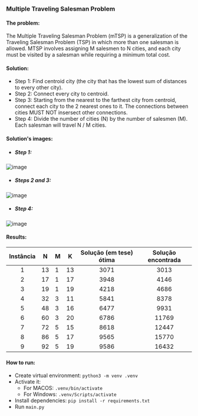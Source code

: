 ### Multiple Traveling Salesman Problem

#### The problem:
The Multiple Traveling Salesman Problem (mTSP) is a generalization of the Traveling Salesman Problem (TSP) in which more than one salesman is allowed. MTSP involves assigning M salesmen to N cities, and each city must be visited by a salesman while requiring a minimum total cost.

#### Solution:
- Step 1: Find centroid city (the city that has the lowest sum of distances to every other city).
- Step 2: Connect every city to centroid.
- Step 3: Starting from the nearest to the farthest city from centroid, connect each city to the 2 nearest ones to it. The connections between cities MUST NOT insersect other connections.
- Step 4: Divide the number of cities (N) by the number of salesmen (M). Each salesman will travel N / M cities.
 
#### Solution's images:
- ##### Step 1:
![image](https://github.com/Marcos-Godinho-Filho/multiple_travelling_salesman_problem/assets/113946578/5a466535-ca9c-424c-9ca9-412feee0ff76)

- ##### Steps 2 and 3:
![image](https://github.com/Marcos-Godinho-Filho/multiple_travelling_salesman_problem/assets/113946578/d89308fc-f16a-40f3-bbc7-75874a6dcc04)

- ##### Step 4:
![image](https://github.com/Marcos-Godinho-Filho/multiple_travelling_salesman_problem/assets/113946578/9aa83763-c35f-4152-aef2-26188757e196)


#### Results:
| Instância         | N | M | K | Solução (em tese) ótima | Solução encontrada |
| :---------------: | - | - | - | :---------------------: | :----------------: |
| 1 | 13 | 1 | 13 | 3071 | 3013 |
| 2 | 17 | 1 | 17 | 3948 | 4146 |
| 3 | 19 | 1 | 19 | 4218 | 4686 |
| 4 | 32 | 3 | 11 | 5841 | 8378 |
| 5 | 48 | 3 | 16 | 6477 | 9931 |
| 6 | 60 | 3 | 20 | 6786 | 11769 |
| 7 | 72 | 5 | 15 | 8618 | 12447 |
| 8 | 86 | 5 | 17 | 9565 | 15770 |
| 9 | 92 | 5 | 19 | 9586 | 16432 |


#### How to run:
- Create virtual environment:
`python3 -m venv .venv`
- Activate it:
  - For MACOS: `.venv/bin/activate`
  - For Windows: `.venv/Scripts/activate`
- Install dependencies:
`pip install -r requirements.txt`
- Run `main.py`
